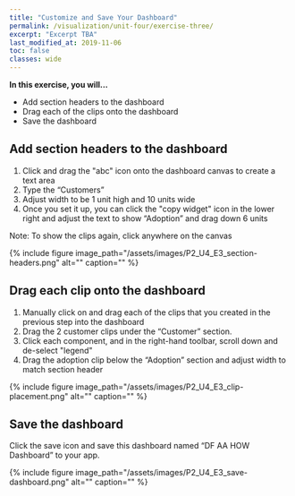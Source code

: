 ```yaml
---
title: "Customize and Save Your Dashboard"
permalink: /visualization/unit-four/exercise-three/
excerpt: "Excerpt TBA"
last_modified_at: 2019-11-06
toc: false
classes: wide
---
```


**In this exercise, you will...**

* Add section headers to the dashboard
* Drag each of the clips onto the dashboard 
* Save the dashboard 



<!-- -------------------- TASK BOUNDARY -------------------- -->


## Add section headers to the dashboard

1. Click and drag the "abc" icon onto the dashboard canvas to create a text area
2. Type the “Customers” 
3. Adjust width to be 1 unit high and 10 units wide
4. Once you set it up, you can click the "copy widget" icon in the lower right and adjust the text to show “Adoption” and drag down 6 units

Note: To show the clips again, click anywhere on the canvas 

{% include figure image_path="/assets/images/P2_U4_E3_section-headers.png" alt="" caption="" %}



<!-- -------------------- TASK BOUNDARY -------------------- -->

## Drag each clip onto the dashboard

1. Manually click on and drag each of the clips that you created in the previous step into the dashboard
2. Drag the 2 customer clips under the “Customer” section. 
3. Click each component, and in the right-hand toolbar, scroll down and de-select "legend"
4. Drag the adoption clip below the “Adoption” section and adjust width to match section header

{% include figure image_path="/assets/images/P2_U4_E3_clip-placement.png" alt="" caption="" %}

<!-- -------------------- TASK BOUNDARY -------------------- -->

## Save the dashboard 

Click the save icon and save this dashboard named “DF AA HOW Dashboard” to your app. 

{% include figure image_path="/assets/images/P2_U4_E3_save-dashboard.png" alt="" caption="" %}
